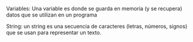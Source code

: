 Variables: Una variable es donde se guarda en memoria (y se recupera) datos que se utilizan en un programa

String: un string es una secuencia de caracteres (letras, números, signos) que se usan para representar un texto.


